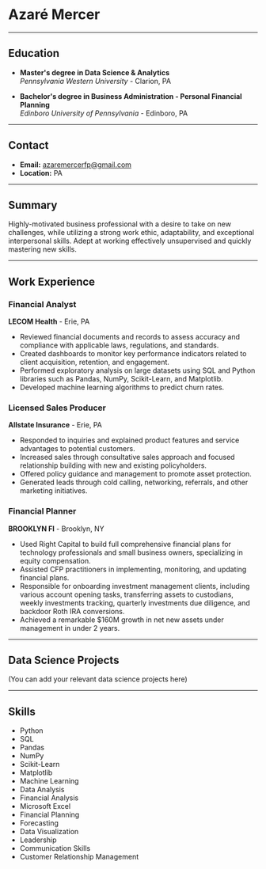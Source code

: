# Azaré Mercer

---

## Education

- **Master's degree in Data Science & Analytics**  
  *Pennsylvania Western University* - Clarion, PA  

- **Bachelor's degree in Business Administration - Personal Financial Planning**  
  *Edinboro University of Pennsylvania* - Edinboro, PA  

---

## Contact

- **Email:** azaremercerfp@gmail.com
- **Location:** PA

---

## Summary

Highly-motivated business professional with a desire to take on new challenges, while utilizing a strong work ethic, adaptability, and exceptional interpersonal skills. Adept at working effectively unsupervised and quickly mastering new skills.

---

## Work Experience

### Financial Analyst
**LECOM Health** - Erie, PA  

- Reviewed financial documents and records to assess accuracy and compliance with applicable laws, regulations, and standards.
- Created dashboards to monitor key performance indicators related to client acquisition, retention, and engagement.
- Performed exploratory analysis on large datasets using SQL and Python libraries such as Pandas, NumPy, Scikit-Learn, and Matplotlib.
- Developed machine learning algorithms to predict churn rates.

### Licensed Sales Producer
**Allstate Insurance** - Erie, PA  

- Responded to inquiries and explained product features and service advantages to potential customers.
- Increased sales through consultative sales approach and focused relationship building with new and existing policyholders.
- Offered policy guidance and management to promote asset protection.
- Generated leads through cold calling, networking, referrals, and other marketing initiatives.

### Financial Planner
**BROOKLYN FI** - Brooklyn, NY  

- Used Right Capital to build full comprehensive financial plans for technology professionals and small business owners, specializing in equity compensation.
- Assisted CFP practitioners in implementing, monitoring, and updating financial plans.
- Responsible for onboarding investment management clients, including various account opening tasks, transferring assets to custodians, weekly investments tracking, quarterly investments due diligence, and backdoor Roth IRA conversions.
- Achieved a remarkable $160M growth in net new assets under management in under 2 years.

---

## Data Science Projects

(You can add your relevant data science projects here)

---

## Skills

- Python
- SQL
- Pandas
- NumPy
- Scikit-Learn
- Matplotlib
- Machine Learning
- Data Analysis
- Financial Analysis
- Microsoft Excel
- Financial Planning
- Forecasting
- Data Visualization
- Leadership
- Communication Skills
- Customer Relationship Management
